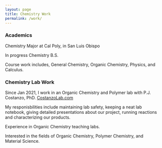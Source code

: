 ```yaml
---
layout: page
title: Chemistry Work
permalink: /work/
---
```


### Academics
Chemistry Major at Cal Poly, in San Luis Obispo

In progress Chemistry B.S.

Course work includes, General Chemistry, Organic Chemistry, Physics, and Calculus. 

### Chemistry Lab Work
Since Jan 2021, I work in an Organic Chemistry and Polymer lab with P.J. Costanzo, PhD. [CostanzoLab.com](https://costanzolab.com/)

My responisbilities include maintaining lab safety, keeping a neat lab notebook, giving detailed presentations about our project, running reactions and characterizing our products.

Experience in Organic Chemistry teaching labs.

Interested in the fields of Organic Chemistry, Polymer Chemistry, and Material Science.

